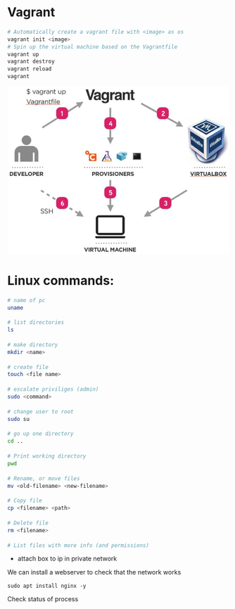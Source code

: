 # Vagrant
```bash
# Automatically create a vagrant file with <image> as os
vagrant init <image>
# Spin up the virtual machine based on the Vagrantfile
vagrant up
vagrant destroy
vagrant reload
vagrant 
```
![Vagrant Process Cycle](vagrant.png)
# Linux commands:
```bash
# name of pc
uname

# list directories
ls

# make directory
mkdir <name>

# create file
touch <file name>

# escalate priviliges (admin)
sudo <command>

# change user to root
sudo su

# go up one directory
cd ..

# Print working directory
pwd

# Rename, or move files
mv <old-filename> <new-filename>

# Copy file
cp <filename> <path>

# Delete file
rm <filename>

# List files with more info (and permissions)
```

- attach box to ip in private network

We can install a webserver to check that the network works
```
sudo apt install nginx -y
```
Check status of process
